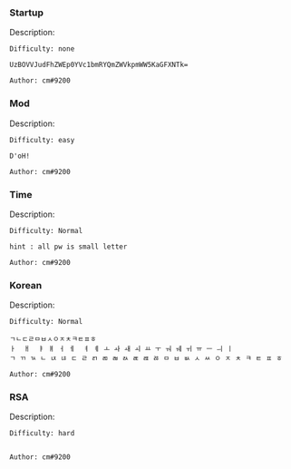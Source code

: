 ### Startup

Description:

```
Difficulty: none

UzBOVVJudFhZWEp0YVc1bmRYQmZWVkpmWW5KaGFXNTk=

Author: cm#9200
```


### Mod

Description:

```
Difficulty: easy

D'oH!

Author: cm#9200
```

### Time

Description:

```
Difficulty: Normal

hint : all pw is small letter

Author: cm#9200
```

### Korean

Description:

```
Difficulty: Normal

ㄱㄴㄷㄹㅁㅂㅅㅇㅈㅊㅋㅌㅍㅎ
ㅏ  ㅐ  ㅑ ㅒ ㅓ ㅔ  ㅕ ㅖ ㅗ ㅘ ㅙ ㅚ ㅛ ㅜ ㅝ ㅞ ㅟ ㅠ ㅡ ㅢ ㅣ
ㄱ ㄲ ㄳ ㄴ ㄵ ㄶ ㄷ ㄹ ㄺ ㄻ ㄼ ㄽ ㄾ ㄿ ㅀ ㅁ ㅂ ㅄ ㅅ ㅆ ㅇ ㅈ ㅊ ㅋ ㅌ ㅍ ㅎ

Author: cm#9200
```

### RSA

Description:

```
Difficulty: hard


Author: cm#9200
```



